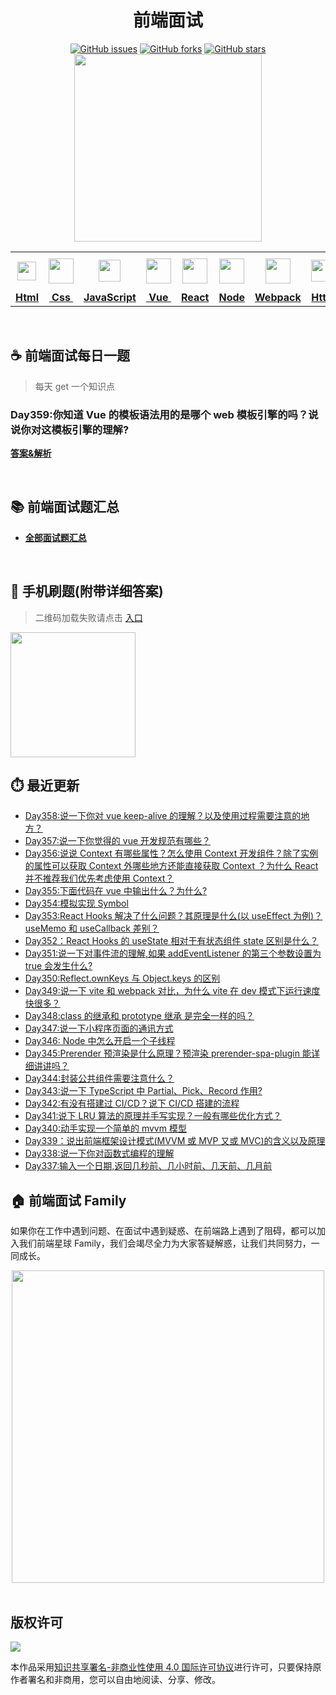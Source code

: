 <h1 align="center">前端面试</h1>

<div align="center">
   <a href="https://github.com/lgwebdream/FE-Interview/issues"><img alt="GitHub issues" src="https://img.shields.io/github/issues/lgwebdream/FE-Interview?color=success"></a>
   <a href="https://github.com/lgwebdream/FE-Interview/network"><img alt="GitHub forks" src="https://img.shields.io/github/forks/lgwebdream/FE-Interview?color=success"></a>
   <a href="https://github.com/lgwebdream/FE-Interview/stargazers"><img alt="GitHub stars" src="https://img.shields.io/github/stars/lgwebdream/FE-Interview?color=success"></a>
</div>

<div align="center">
    <img src="http://img-static.yidengxuetang.com/wxapp/github-img/t3.png" width="300px">
</div>
<div align="center" >
<table display="table">
  <tr>
    <th align="center"><b> <a href="https://github.com/lgwebdream/FE-Interview-Planet/blob/master/summarry/html.md"><img src="http://img-static.yidengxuetang.com/wxapp/github-img/html1.png" width="30px" > </b></th>
    <th align="center"><b><a href="https://github.com/lgwebdream/FE-Interview-Planet/blob/master/summarry/css.md"><img src="http://img-static.yidengxuetang.com/wxapp/github-img/css.png" width="40px" > </b></th>
    <th align="center"><b><a href="https://github.com/lgwebdream/FE-Interview-Planet/blob/master/summarry/javascript.md"><img src="http://img-static.yidengxuetang.com/wxapp/github-img/javascript1.png" width="35px" ></b></th>
    <th align="center"><b><a href="https://github.com/lgwebdream/FE-Interview-Planet/blob/master/summarry/vue.md"><img src="http://img-static.yidengxuetang.com/wxapp/github-img/vue.svg" width="40px" ></b></th>
    <th align="center"><b><a href="https://github.com/lgwebdream/FE-Interview-Planet/blob/master/summarry/react.md"><img src="http://img-static.yidengxuetang.com/wxapp/wx/react_icon_v1.png" width="40px" ></b></th>
  <th align="center"><b><a href="https://github.com/lgwebdream/FE-Interview-Planet/blob/master/summarry/node.md"><img src="http://img-static.yidengxuetang.com/wxapp/github-img/node1.png" width="40px" ></b></th>
    <th align="center"><b><a href="https://github.com/lgwebdream/FE-Interview-Planet/blob/master/summarry/webpack.md"><img src="http://img-static.yidengxuetang.com/wxapp/github-img/webpack.svg" width="40px" ></b></th>
   <th align="center"><b><a href="https://github.com/lgwebdream/FE-Interview-Planet/blob/master/summarry/http.md"><img src="http://img-static.yidengxuetang.com/wxapp/github-img/http1.png" width="35px" ></b></th>
    <th align="center"><b><a href="https://github.com/lgwebdream/FE-Interview-Planet/blob/master/summarry/algorithm.md"><img src="http://img-static.yidengxuetang.com/wxapp/github-img/algorithm3.svg" width="52px" ></b></th>
   <th align="center"><b><a href="https://github.com/lgwebdream/FE-Interview-Planet/blob/master/summarry/program.md"><img src="http://img-static.yidengxuetang.com/wxapp/github-img/pro.svg" width="50px" ></b></th>
    <th align="center"><b><a href="https://github.com/lgwebdream/FE-Interview-Planet/blob/master/summarry/other.md"><img src="http://img-static.yidengxuetang.com/wxapp/wx/other_iocn_v2.png" width="38px" > </b></th>
  </tr>
  <tr>
    <td align="center"><b><a href="https://github.com/lgwebdream/FE-Interview-Planet/blob/master/summarry/html.md">Html</a></b></td>
     <td align="center"><b><a href="https://github.com/lgwebdream/FE-Interview-Planet/blob/master/summarry/css.md">&nbsp;Css&nbsp; </a></b></td>
     <td align="center"><b><a href="https://github.com/lgwebdream/FE-Interview-Planet/blob/master/summarry/javascript.md">JavaScript</a></b></td>
     <td align="center"><b><a href="https://github.com/lgwebdream/FE-Interview-Planet/blob/master/summarry/vue.md">&nbsp;Vue&nbsp;</a></b></td>
    <td align="center"><b><a href="https://github.com/lgwebdream/FE-Interview-Planet/blob/master/summarry/react.md">React</a></b></td>
     <td align="center"><b><a href="https://github.com/lgwebdream/FE-Interview-Planet/blob/master/summarry/node.md">Node</a></b></td>
    <td align="center"><b><a href="https://github.com/lgwebdream/FE-Interview-Planet/blob/master/summarry/webpack.md">Webpack</a></b></td>
      <td align="center"><b><a href="https://github.com/lgwebdream/FE-Interview-Planet/blob/master/summarry/http.md">Http</a></b></td>
      <td align="center"><b><a href="https://github.com/lgwebdream/FE-Interview-Planet/blob/master/summarry/algorithm.md">Algorithm</a></b></td>
       <td align="center"><b><a href="https://github.com/lgwebdream/FE-Interview-Planet/blob/master/summarry/program.md">Coding</a></b></td>
      <td align="center"><b><a href="https://github.com/lgwebdream/FE-Interview-Planet/blob/master/summarry/other.md">Other</a></b></td>
  </tr>
</table>
</div>

<br />

## ☕ 前端面试每日一题

> 每天 get 一个知识点
### Day359:你知道 Vue 的模板语法用的是哪个 web 模板引擎的吗？说说你对这模板引擎的理解?

**[答案&解析](https://github.com/lgwebdream/FE-Interview-Planet/issues/1190)**

<br />

## 📚 前端面试题汇总

- **[全部面试题汇总](https://github.com/lgwebdream/FE-Interview/issues)**

<br />

## 📱 手机刷题(附带详细答案)

> 二维码加载失败请点击 [入口](http://img-static.yidengxuetang.com/wxapp/issue-img/wxqr-github.png)

 <img src="http://img-static.yidengxuetang.com/wxapp/issue-img/wxqr-github.png" width="200px" >

## ⏱️ 最近更新

- [Day358:说一下你对 vue keep-alive 的理解？以及使用过程需要注意的地方？](https://github.com/lgwebdream/FE-Interview-Planet/issues/1189)
- [Day357:说一下你觉得的 vue 开发规范有哪些？](https://github.com/lgwebdream/FE-Interview-Planet/issues/1188)
- [Day356:说说 Context 有哪些属性？怎么使用 Context 开发组件？除了实例的属性可以获取 Context 外哪些地方还能直接获取 Context ？为什么 React 并不推荐我们优先考虑使用 Context？](https://github.com/lgwebdream/FE-Interview-Planet/issues/1187)
- [Day355:下面代码在 vue 中输出什么？为什么?](https://github.com/lgwebdream/FE-Interview-Planet/issues/1186)
- [Day354:模拟实现 Symbol](https://github.com/lgwebdream/FE-Interview-Planet/issues/1185)
- [Day353:React Hooks 解决了什么问题？其原理是什么(以 useEffect 为例)？useMemo 和 useCallback 差别？](https://github.com/lgwebdream/FE-Interview-Planet/issues/1184)
- [Day352：React Hooks 的 useState 相对于有状态组件 state 区别是什么？](https://github.com/lgwebdream/FE-Interview-Planet/issues/1183)
- [Day351:说一下对事件流的理解,如果 addEventListener 的第三个参数设置为 true 会发生什么?](https://github.com/lgwebdream/FE-Interview-Planet/issues/1182)
- [Day350:Reflect.ownKeys 与 Object.keys 的区别](https://github.com/lgwebdream/FE-Interview-Planet/issues/1181)
- [Day349:说一下 vite 和 webpack 对比，为什么 vite 在 dev 模式下运行速度快很多？](https://github.com/lgwebdream/FE-Interview-Planet/issues/1180)
- [Day348:class 的继承和 prototype 继承 是完全一样的吗？](https://github.com/lgwebdream/FE-Interview-Planet/issues/1179)
- [Day347:说一下小程序页面的通讯方式](https://github.com/lgwebdream/FE-Interview-Planet/issues/1178)
- [Day346: Node 中怎么开启一个子线程](https://github.com/lgwebdream/FE-Interview-Planet/issues/1177)
- [Day345:Prerender 预渲染是什么原理？预渲染 prerender-spa-plugin 能详细讲讲吗？](https://github.com/lgwebdream/FE-Interview-Planet/issues/1176)
- [Day344:封装公共组件需要注意什么？](https://github.com/lgwebdream/FE-Interview-Planet/issues/1175)
- [Day343:说一下 TypeScript 中 Partial、Pick、Record 作用?](https://github.com/lgwebdream/FE-Interview-Planet/issues/1174)
- [Day342:有没有搭建过 CI/CD？说下 CI/CD 搭建的流程](https://github.com/lgwebdream/FE-Interview-Planet/issues/1172)
- [Day341:说下 LRU 算法的原理并手写实现？一般有哪些优化方式？](https://github.com/lgwebdream/FE-Interview-Planet/issues/1171)
- [Day340:动手实现一个简单的 mvvm 模型](https://github.com/lgwebdream/FE-Interview-Planet/issues/1170)
- [Day339：说出前端框架设计模式(MVVM 或 MVP 又或 MVC)的含义以及原理](https://github.com/lgwebdream/FE-Interview-Planet/issues/1169)
- [Day338:说一下你对函数式编程的理解](https://github.com/lgwebdream/FE-Interview-Planet/issues/1168)
- [Day337:输入一个日期,返回几秒前、几小时前、几天前、几月前](https://github.com/lgwebdream/FE-Interview-Planet/issues/1167)

## 🏠 前端面试 Family

如果你在工作中遇到问题、在面试中遇到疑惑、在前端路上遇到了阻碍，都可以加入我们前端星球 Family，我们会竭尽全力为大家答疑解惑，让我们共同努力，一同成长。

<div align="center">
    <img src="http://img-static.yidengxuetang.com/wxapp/github-img/bot.gif" width="500px" >
</div>

<br />

## 版权许可

![](http://img-static.yidengxuetang.com/wxapp/github-img/copyright.png)

本作品采用[知识共享署名-非商业性使用 4.0 国际许可协议](http://creativecommons.org/licenses/by-nc/4.0/)进行许可，只要保持原作者署名和非商用，您可以自由地阅读、分享、修改。
